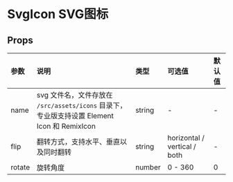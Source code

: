 # SvgIcon SVG图标

## Props

| 参数   | 说明                                                                                         | 类型   | 可选值                       | 默认值 |
| :----- | :------------------------------------------------------------------------------------------- | :----- | :--------------------------- | :----- |
| name   | svg 文件名，文件存放在 `/src/assets/icons` 目录下，专业版支持设置 Element Icon 和 RemixIcon | string | -                            | -      |
| flip   | 翻转方式，支持水平、垂直以及同时翻转                                                         | string | horizontal / vertical / both | -      |
| rotate | 旋转角度                                                                                     | number | 0 - 360                      | 0      |